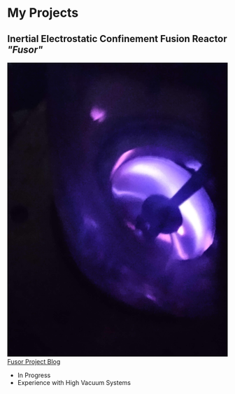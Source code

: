 # My Projects
## Inertial Electrostatic Confinement Fusion Reactor *"Fusor"*
![](Fusor1.jpg)
[Fusor Project Blog](https://elliott-th.github.io/My-Projects/)
- In Progress
- Experience with High Vacuum Systems


